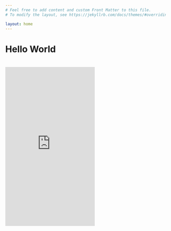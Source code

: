 ```yaml
---
# Feel free to add content and custom Front Matter to this file.
# To modify the layout, see https://jekyllrb.com/docs/themes/#overriding-theme-defaults

layout: home
---
```


<h1> Hello World <h1>
  
  <iframe src="https://captures.lumalabs.ai/embed/avid-supporting-7d-869841?mode=slf&background=%23ffffff&color=%23000000&showTitle=true&loadBg=true&logoPosition=bottom-left&infoPosition=bottom-right&cinematicVideo=undefined&showMenu=false" width="281" height="500" frameborder="0" title="luma embed" style="border: none;"></iframe>
